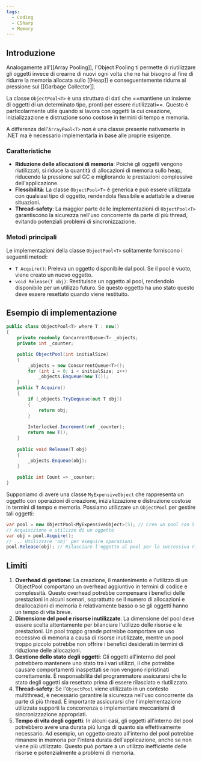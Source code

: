 ```yaml
---
tags:
  - Coding
  - CSharp
  - Memory
---
```



## Introduzione

Analogamente all'[[Array Pooling]], l'Object Pooling ti permette di riutilizzare gli oggetti invece di crearne di nuovi ogni volta che ne hai bisogno al fine di ridurre la memoria allocata sullo [[Heap]] e conseguentemente ridurre al pressione sul [[Garbage Collector]].

La classe `ObjectPool<T>` è una struttura di dati che ==mantiene un insieme di oggetti di un determinato tipo, pronti per essere riutilizzati==. Questo è particolarmente utile quando si lavora con oggetti la cui creazione, inizializzazione e distruzione sono costose in termini di tempo e memoria.

A differenza dell'`ArrayPool<T>` non è una classe presente nativamente in .NET ma è necessario implementarla in base alle proprie esigenze.

### Caratteristiche
- **Riduzione delle allocazioni di memoria**: Poiché gli oggetti vengono riutilizzati, si riduce la quantità di allocazioni di memoria sullo heap, riducendo la pressione sul GC e migliorando le prestazioni complessive dell'applicazione.
- **Flessibilità**: La classe `ObjectPool<T>` è generica e può essere utilizzata con qualsiasi tipo di oggetto, rendendola flessibile e adattabile a diverse situazioni.
- **Thread-safety**: La maggior parte delle implementazioni di `ObjectPool<T>` garantiscono la sicurezza nell'uso concorrente da parte di più thread, evitando potenziali problemi di sincronizzazione.

### Metodi principali

Le implementazioni della classe `ObjectPool<T>` solitamente forniscono i seguenti metodi:
-   `T Acquire()`: Preleva un oggetto disponibile dal pool. Se il pool è vuoto, viene creato un nuovo oggetto.
-   `void Release(T obj)`: Restituisce un oggetto al pool, rendendolo disponibile per un utilizzo futuro. Se questo oggetto ha uno stato questo deve essere resettato quando viene restituito.

## Esempio di implementazione
```csharp
public class ObjectPool<T> where T : new()
{
    private readonly ConcurrentQueue<T> _objects;
    private int _counter;

    public ObjectPool(int initialSize)
    {
        _objects = new ConcurrentQueue<T>();
        for (int i = 0; i < initialSize; i++)
	        _objects.Enqueue(new T());
	}
	public T Acquire()
	{
	    if (_objects.TryDequeue(out T obj))
	    {
	        return obj;
	    }
	
	    Interlocked.Increment(ref _counter);
	    return new T();
	}
	
	public void Release(T obj)
	{
	    _objects.Enqueue(obj);
	}
	
	public int Count => _counter;
}
```
Supponiamo di avere una classe `MyExpensiveObject` che rappresenta un oggetto con operazioni di creazione, inizializzazione e distruzione costose in termini di tempo e memoria. Possiamo utilizzare un `ObjectPool` per gestire tali oggetti:
```csharp
var pool = new ObjectPool<MyExpensiveObject>(5); // Crea un pool con 5 oggetti iniziali
// Acquisizione e utilizzo di un oggetto
var obj = pool.Acquire();
// ... Utilizzare 'obj' per eseguire operazioni
pool.Release(obj); // Rilasciare l'oggetto al pool per la successiva riutilizzazione
```

## Limiti

1. **Overhead di gestione**: La creazione, il mantenimento e l'utilizzo di un ObjectPool comportano un overhead aggiuntivo in termini di codice e complessità. Questo overhead potrebbe compensare i benefici delle prestazioni in alcuni scenari, soprattutto se il numero di allocazioni e deallocazioni di memoria è relativamente basso o se gli oggetti hanno un tempo di vita breve.
2. **Dimensione del pool e risorse inutilizzate**: La dimensione del pool deve essere scelta attentamente per bilanciare l'utilizzo delle risorse e le prestazioni. Un pool troppo grande potrebbe comportare un uso eccessivo di memoria a causa di risorse inutilizzate, mentre un pool troppo piccolo potrebbe non offrire i benefici desiderati in termini di riduzione delle allocazioni.
3. **Gestione dello stato degli oggetti**: Gli oggetti all'interno del pool potrebbero mantenere uno stato tra i vari utilizzi, il che potrebbe causare comportamenti inaspettati se non vengono ripristinati correttamente. È responsabilità del programmatore assicurarsi che lo stato degli oggetti sia resettato prima di essere rilasciato e riutilizzato.
4. **Thread-safety**: Se l'`ObjectPool` viene utilizzato in un contesto multithread, è necessario garantire la sicurezza nell'uso concorrente da parte di più thread.  È importante assicurarsi che l'implementazione utilizzata supporti la concorrenza o implementare meccanismi di sincronizzazione appropriati.
5. **Tempo di vita degli oggetti**: In alcuni casi, gli oggetti all'interno del pool potrebbero avere una durata più lunga di quanto sia effettivamente necessario. Ad esempio, un oggetto creato all'interno del pool potrebbe rimanere in memoria per l'intera durata dell'applicazione, anche se non viene più utilizzato. Questo può portare a un utilizzo inefficiente delle risorse e potenzialmente a problemi di memoria.